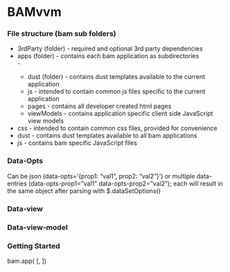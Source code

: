 # BAMvvm
### File structure (bam sub folders)
  -  3rdParty (folder) - required and optional 3rd party dependencies
  -  apps (folder) - contains each bam application as subdirectories	
    -  <application name>
      -  dust (folder) - contains dust templates available to the current application
      - js - intended to contain common js files specific to the current application
      - pages - contains all developer created html pages 
      - viewModels - contains application specific client side JavaScript view models
  -  css - intended to contain common css files, provided for convenience
  -  dust - contains dust templates available to all bam applications
  -  js - contains bam specific JavaScript files	
  
### Data-Opts
Can be json (data-opts=’{prop1: “val1”, prop2: “val2”}’) or multiple data- entries (data-opts-prop1=”val1” data-opts-prop2=”val2”); each will result in the same object after parsing with $.dataSetOptions()

### Data-view

### Data-view-model

### Getting Started
bam.app(<appName> [, <selector>])
